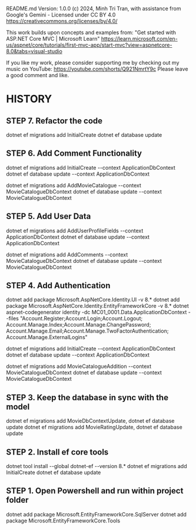 ﻿README.md
Version: 1.0.0
(c) 2024, Minh Tri Tran, with assistance from Google's Gemini - Licensed under CC BY 4.0
https://creativecommons.org/licenses/by/4.0/

This work builds upon concepts and examples from:
"Get started with ASP.NET Core MVC | Microsoft Learn"
https://learn.microsoft.com/en-us/aspnet/core/tutorials/first-mvc-app/start-mvc?view=aspnetcore-8.0&tabs=visual-studio

If you like my work, please consider supporting me by checking out my music on YouTube:
https://youtube.com/shorts/Q921NmrtY9c
Please leave a good comment and like.


HISTORY
=======

STEP 7. Refactor the code
-------------------------
dotnet ef migrations add InitialCreate
dotnet ef database update



STEP 6. Add Comment Functionality
---------------------
dotnet ef migrations add InitialCreate --context ApplicationDbContext
dotnet ef database update --context ApplicationDbContext

dotnet ef migrations add AddMovieCatalogue --context MovieCatalogueDbContext
dotnet ef database update --context MovieCatalogueDbContext



STEP 5. Add User Data
---------------------

dotnet ef migrations add AddUserProfileFields --context ApplicationDbContext
dotnet ef database update --context ApplicationDbContext

dotnet ef migrations add AddComments --context MovieCatalogueDbContext
dotnet ef database update --context MovieCatalogueDbContext

STEP 4. Add Authentication
--------------------------

dotnet add package Microsoft.AspNetCore.Identity.UI -v 8.*
dotnet add package Microsoft.AspNetCore.Identity.EntityFrameworkCore -v 8.*
dotnet aspnet-codegenerator identity -dc MC01_0001.Data.ApplicationDbContext --files 
	"Account.Register;Account.Login;Account.Logout;
	 Account.Manage.Index;Account.Manage.ChangePassword;
	 Account.Manage.Email;Account.Manage.TwoFactorAuthentication;
	 Account.Manage.ExternalLogins"

dotnet ef migrations add InitialCreate  --context ApplicationDbContext
dotnet ef database update --context ApplicationDbContext

dotnet ef migrations add MovieCatalogueAddition --context MovieCatalogueDbContext
dotnet ef database update --context MovieCatalogueDbContext

STEP 3. Keep the database in sync with the model
------------------------------------------------
dotnet ef migrations add MovieDbContextUpdate, dotnet ef database update
dotnet ef migrations add MovieRatingUpdate, dotnet ef database update

STEP 2. Install ef core tools
-----------------------------
dotnet tool install --global dotnet-ef --version 8.*
dotnet ef migrations add InitialCreate
dotnet ef database update

STEP 1. Open Powershell and run within project folder
-----------------------------------------------------
dotnet add package Microsoft.EntityFrameworkCore.SqlServer
dotnet add package Microsoft.EntityFrameworkCore.Tools
